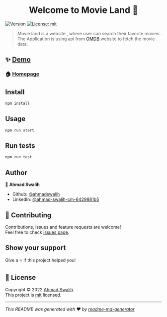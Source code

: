 <h1 align="center">Welcome to Movie Land 👋</h1>
<p>
  <img alt="Version" src="https://img.shields.io/badge/version-0.1.0-blue.svg?cacheSeconds=2592000" />
  <a href="/license" target="_blank">
    <img alt="License: mit" src="https://img.shields.io/badge/License-mit-yellow.svg" />
  </a>
</p>

> Movie land is a website , where user can search their favorite movies . The Application is using api from <a href="https://omdbapi.com/"> OMDB </a> website to fetch the movie data. 

## ✨ [Demo](https://movie-application-swa.netlify.app/)

### 🏠 [Homepage](src/App.js)


## Install

```sh
npm install
```

## Usage

```sh
npm run start
```

## Run tests

```sh
npm run test
```

## Author

👤 **Ahmad Swalih**

* Github: [@ahmadswalih](https://github.com/ahmadswalih)
* LinkedIn: [@ahmad-swalih-cm-6429881b5](https://linkedin.com/in/ahmad-swalih-cm-6429881b5)

## 🤝 Contributing

Contributions, issues and feature requests are welcome!<br />Feel free to check [issues page](/issues). 

## Show your support

Give a ⭐️ if this project helped you!

## 📝 License

Copyright © 2022 [Ahmad Swalih](https://github.com/ahmadswalih).<br />
This project is [mit](/license) licensed.

***
_This README was generated with ❤️ by [readme-md-generator](https://github.com/kefranabg/readme-md-generator)_
